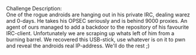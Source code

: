 Challenge Description:<br>
One of the rogue androids are hanging out in his private IRC, dealing warez and 0-days. He takes his OPSEC seriously and is behind 9000 proxies. An agent of ours managed to add a backdoor to the repository of his favourite IRC-client. Unfortunately we are scraping up whats left of him from a burning barrel.
We recovered this USB-stick, use whatever is on it to pwn and reveal the androids real IP-address. We'll do the rest ;) 
